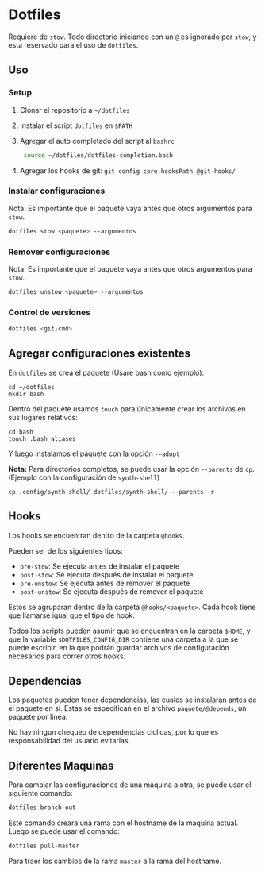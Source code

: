 Dotfiles
========

Requiere de `stow`. Todo directorio iniciando con un `@` es ignorado por
`stow`, y esta reservado para el uso de `dotfiles`.

Uso
---

### Setup

1. Clonar el repositorio a `~/dotfiles`

2. Instalar el script `dotfiles` en `$PATH`

3. Agregar el auto completado del script al `bashrc`

   ```sh
    source ~/dotfiles/dotfiles-completion.bash
   ```

4. Agregar los hooks de git: `git config core.hooksPath @git-hooks/`

### Instalar configuraciones

Nota: Es importante que el paquete vaya antes que otros argumentos para `stow`.

```sh
dotfiles stow <paquete> --argumentos
```

### Remover configuraciones

Nota: Es importante que el paquete vaya antes que otros argumentos para `stow`.

```sh
dotfiles unstow <paquete> --argumentos
```

### Control de versiones

```sh
dotfiles <git-cmd>
```

Agregar configuraciones existentes
----------------------------------

En `dotfiles` se crea el paquete (Usare bash como ejemplo):

```
cd ~/dotfiles
mkdir bash
```

Dentro del paquete usamos `touch` para únicamente crear los archivos en sus
lugares relativos:

```
cd bash
touch .bash_aliases
```

Y luego instalamos el paquete con la opción `--adopt`

**Nota:** Para directorios completos, se puede usar la opción `--parents` de
`cp`. (Ejemplo con la configuración de `synth-shell`)

```
cp .config/synth-shell/ dotfiles/synth-shell/ --parents -r
```

Hooks
-----

Los hooks se encuentran dentro de la carpeta `@hooks`.

Pueden ser de los siguientes tipos:

* `pre-stow`: Se ejecuta antes de instalar el paquete
* `post-stow`: Se ejecuta después de instalar el paquete
* `pre-unstow`: Se ejecuta antes de remover el paquete
* `post-unstow`: Se ejecuta después de remover el paquete

Estos se agruparan dentro de la carpeta `@hooks/<paquete>`. Cada hook tiene que
llamarse igual que el tipo de hook.

Todos los scripts pueden asumir que se encuentran en la carpeta `$HOME`, y que
la variable `$DOTFILES_CONFIG_DIR` contiene una carpeta a la que se puede
escribir, en la que podrán guardar archivos de configuración necesarios para
correr otros hooks.

Dependencias
------------

Los paquetes pueden tener dependencias, las cuales se instalaran antes de el
paquete en si. Estas se especifican en el archivo `paquete/@depends`, un
paquete por linea.

No hay ningun chequeo de dependencias ciclicas, por lo que es responsabilidad
del usuario evitarlas.

Diferentes Maquinas
-------------------

Para cambiar las configuraciones de una maquina a otra, se puede usar el
siguiente comando:

```sh
dotfiles branch-out
```

Este comando creara una rama con el hostname de la maquina actual. Luego se
puede usar el comando:

```sh
dotfiles pull-master
```

Para traer los cambios de la rama `master` a la rama del hostname.
